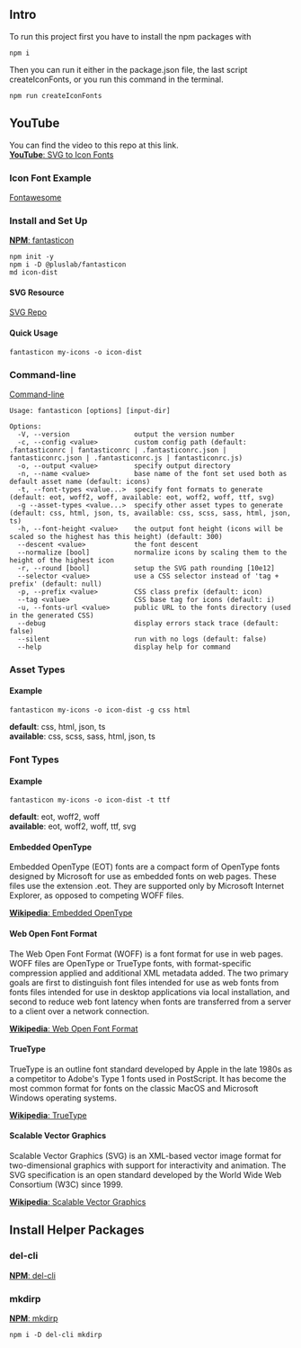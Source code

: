 
## Intro
To run this project first you have to install the npm packages with

```
npm i
```

Then you can run it either in the package.json file, the last script createIconFonts, or you run this command in the terminal.

```
npm run createIconFonts
```
## YouTube
You can find the video to this repo at this link.  
[**YouTube**: SVG to Icon Fonts](https://www.youtube.com/watch?v=ooCLkjZcCiA)

### Icon Font Example

[Fontawesome](https://fontawesome.com/icons)

### Install and Set Up
[**NPM**: fantasticon](https://www.npmjs.com/package/fantasticon)
```
npm init -y
npm i -D @pluslab/fantasticon
md icon-dist
```

#### SVG Resource
[SVG Repo](https://www.svgrepo.com/)

#### Quick Usage
`fantasticon my-icons -o icon-dist`

### Command-line
[Command-line](https://github.com/agencia-e-plus/fantasticon#command-line)
```
Usage: fantasticon [options] [input-dir]

Options:
  -V, --version                output the version number
  -c, --config <value>         custom config path (default: .fantasticonrc | fantasticonrc | .fantasticonrc.json | fantasticonrc.json | .fantasticonrc.js | fantasticonrc.js)
  -o, --output <value>         specify output directory
  -n, --name <value>           base name of the font set used both as default asset name (default: icons)
  -t, --font-types <value...>  specify font formats to generate (default: eot, woff2, woff, available: eot, woff2, woff, ttf, svg)
  -g --asset-types <value...>  specify other asset types to generate (default: css, html, json, ts, available: css, scss, sass, html, json, ts)
  -h, --font-height <value>    the output font height (icons will be scaled so the highest has this height) (default: 300)
  --descent <value>            the font descent
  --normalize [bool]           normalize icons by scaling them to the height of the highest icon
  -r, --round [bool]           setup the SVG path rounding [10e12]
  --selector <value>           use a CSS selector instead of 'tag + prefix' (default: null)
  -p, --prefix <value>         CSS class prefix (default: icon)
  --tag <value>                CSS base tag for icons (default: i)
  -u, --fonts-url <value>      public URL to the fonts directory (used in the generated CSS)
  --debug                      display errors stack trace (default: false)
  --silent                     run with no logs (default: false)
  --help                       display help for command
```

### Asset Types
#### Example
`fantasticon my-icons -o icon-dist -g css html`

**default**: css, html, json, ts  
**available**: css, scss, sass, html, json, ts

### Font Types
#### Example
`fantasticon my-icons -o icon-dist -t ttf`

**default**: eot, woff2, woff  
**available**: eot, woff2, woff, ttf, svg

#### Embedded OpenType
Embedded OpenType (EOT) fonts are a compact form of OpenType fonts designed by Microsoft for use as embedded fonts on web pages. These files use the extension .eot. They are supported only by Microsoft Internet Explorer, as opposed to competing WOFF files.

[**Wikipedia**: Embedded OpenType](https://en.wikipedia.org/wiki/Embedded_OpenType)

#### Web Open Font Format
The Web Open Font Format (WOFF) is a font format for use in web pages. WOFF files are OpenType or TrueType fonts, with format-specific compression applied and additional XML metadata added. The two primary goals are first to distinguish font files intended for use as web fonts from fonts files intended for use in desktop applications via local installation, and second to reduce web font latency when fonts are transferred from a server to a client over a network connection.

[**Wikipedia**: Web Open Font Format](https://en.wikipedia.org/wiki/Web_Open_Font_Format)

#### TrueType

TrueType is an outline font standard developed by Apple in the late 1980s as a competitor to Adobe's Type 1 fonts used in PostScript. It has become the most common format for fonts on the classic MacOS and Microsoft Windows operating systems.

[**Wikipedia**: TrueType](https://en.wikipedia.org/wiki/TrueType)

#### Scalable Vector Graphics

Scalable Vector Graphics (SVG) is an XML-based vector image format for two-dimensional graphics with support for interactivity and animation. The SVG specification is an open standard developed by the World Wide Web Consortium (W3C) since 1999.

[**Wikipedia**: Scalable Vector Graphics](https://en.wikipedia.org/wiki/Scalable_Vector_Graphics)

## Install Helper Packages

### del-cli

[**NPM**: del-cli](https://www.npmjs.com/package/del-cli)

### mkdirp

[**NPM**: mkdirp](https://www.npmjs.com/package/mkdirp)

`npm i -D del-cli mkdirp`

